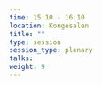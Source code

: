 ```yaml
---
time: 15:10 - 16:10
location: Kongesalen
title: ""
type: session
session_type: plenary
talks:
weight: 9
---
```

